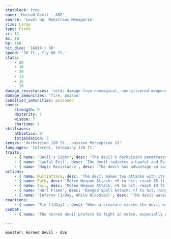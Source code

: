```yaml
---
statblock: true
name: 'Horned Devil - A5E'
source: 'Level Up: Monstrous Menagerie'
size: Large
type: Fiend
cr: 11
ac: 18
hp: 168
hit_dice: '16d10 + 80'
speed: '30 ft., fly 60 ft.'
stats:
    - 20
    - 16
    - 20
    - 12
    - 16
    - 16
damage_resistances: 'cold; damage from nonmagical, non-silvered weapons'
damage_immunities: 'fire, poison'
condition_immunities: poisoned
saves:
    strength: 9
    dexterity: 7
    wisdom: 7
    charisma: 7
skillsaves:
    athletics: 9
    intimidation: 7
senses: 'darkvision 120 ft., passive Perception 13'
languages: 'Infernal, telepathy 120 ft.'
traits:
    - { name: "Devil's Sight", desc: "The devil's darkvision penetrates magical darkness." }
    - { name: 'Lawful Evil', desc: 'The devil radiates a Lawful and Evil aura.' }
    - { name: 'Magic Resistance', desc: 'The devil has advantage on saving throws against spells and magical effects.' }
actions:
    - { name: Multiattack, desc: 'The devil makes two attacks with its fork and one with its tail. It can replace any melee attack with Hurl Flame.' }
    - { name: Fork, desc: 'Melee Weapon Attack: +9 to hit, reach 10 ft., one target. Hit: 12 (2d6 + 5) piercing damage plus 3 (1d6) fire damage.' }
    - { name: Tail, desc: 'Melee Weapon Attack: +9 to hit, reach 10 ft., one target. Hit: 10 (1d10 + 5) piercing damage. If the target is a creature other than an undead or construct, it makes a DC 17 Constitution saving throw. On a failure, it receives an infernal wound and takes 11 (2d10) ongoing piercing damage. Each time the devil hits the wounded target with this attack, the ongoing damage increases by 11 (2d10). A creature can spend an action to make a DC 12 Medicine check, ending the ongoing damage on a success. At least 1 hit point of magical healing also ends the ongoing damage.' }
    - { name: 'Hurl Flame', desc: 'Ranged Spell Attack: +7 to hit, range 150 ft., one target. Hit: 10 (3d6) fire damage. If the target is an unattended flammable object or a creature, it catches fire, taking 5 (1d10) ongoing fire damage. A creature can use an action to extinguish this fire.' }
    - { name: 'Inferno (1/Day, While Bloodied)', desc: 'The devil waves its fork, igniting a trail of roaring flame. Any creature within 10 feet of the devil makes a DC 15 Dexterity saving throw, taking 49 (14d6) fire damage on a failure or half damage on a success.' }
reactions:
    - { name: 'Pin (1/Day)', desc: "When a creature misses the devil with a melee attack, the devil makes a fork attack against that creature. On a hit, the target is impaled by the fork and grappled (escape DC 17). Until this grapple ends, the devil can't make fork attacks or use Inferno, but the target takes 7 (2d6) piercing damage plus 3 (1d6) fire damage at the beginning of each of its turns." }
combat:
    - { name: 'The horned devil prefers to fight in melee, especially against weak enemies', desc: "It goads a ranged creature into making a melee attack, pins it, and keeps it pinned while hurling flame at other opponents. If fighting a melee combatant, the devil tries to pin the creature while 10 feet away from it, so that the creature can't counterattack. When bloodied, it releases a pinned opponent in order to use Inferno. The horned devil follows orders to the letter and rarely retreats, but it might agree to a ceasefire if its orders aren't specific." }

---
```

```statblock
monster: Horned Devil - A5E
```
